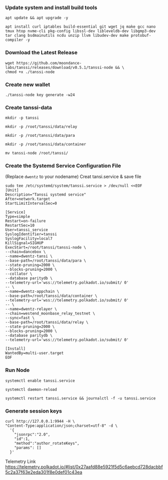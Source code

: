 ### Update system and install build tools
```
apt update && apt upgrade -y
```
```
apt install curl iptables build-essential git wget jq make gcc nano tmux htop nvme-cli pkg-config libssl-dev libleveldb-dev libgmp3-dev tar clang bsdmainutils ncdu unzip llvm libudev-dev make protobuf-compiler -y
```
### Download the Latest Release
```
wget https://github.com/moondance-labs/tanssi/releases/download/v0.5.1/tanssi-node && \
chmod +x ./tanssi-node
```
### Create new wallet
```
./tanssi-node key generate -w24
```
### Create tanssi-data
```
mkdir -p tanssi
```
```
mkdir -p /root/tanssi/data/relay
```
```
mkdir -p /root/tanssi/data/para
```
```
mkdir -p /root/tanssi/data/container
```
```
mv tanssi-node /root/tanssi/
```
### Create the Systemd Service Configuration File

(Replace `dwentz` to your nodename) Creat tansi.service & save file
```
sudo tee /etc/systemd/system/tanssi.service > /dev/null <<EOF
[Unit]
Description="Tanssi systemd service"
After=network.target
StartLimitIntervalSec=0

[Service]
Type=simple
Restart=on-failure
RestartSec=10
User=tanssi_service
SyslogIdentifier=tanssi
SyslogFacility=local7
KillSignal=SIGHUP
ExecStart=/root/tanssi/tanssi-node \
--chain=dancebox \
--name=dwentz-tansi \
--base-path=/root/tanssi/data/para \
--state-pruning=2000 \
--blocks-pruning=2000 \
--collator \
--database paritydb \
--telemetry-url='wss://telemetry.polkadot.io/submit/ 0'
-- \
--name=dwentz-appchain \
--base-path=/root/tanssi/data/container \
--telemetry-url='wss://telemetry.polkadot.io/submit/ 0'
-- \
--name=dwentz-relayer \
--chain=westend_moonbase_relay_testnet \
--sync=fast \
--base-path=/root/tanssi/data/relay \
--state-pruning=2000 \
--blocks-pruning=2000 \
--database paritydb \
--telemetry-url='wss://telemetry.polkadot.io/submit/ 0'

[Install]
WantedBy=multi-user.target
EOF
```
### Run Node
```
systemctl enable tanssi.service
```
```
systemctl daemon-reload
```
```
systemctl restart tanssi.service && journalctl -f -u tanssi.service
```
### Generate session keys
```
curl http://127.0.0.1:9944 -H \
"Content-Type:application/json;charset=utf-8" -d \
  '{
    "jsonrpc":"2.0",
    "id":1,
    "method":"author_rotateKeys",
    "params": []
  }'
```

Telemetry Link https://telemetry.polkadot.io/#list/0x27aafd88e5921f5d5c6aebcd728dacbbf5c2a37f63e2eda301f8e0def01c43ea
